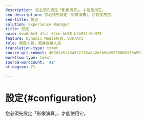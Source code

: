 ```yaml
---
description: 您必須先設定「影像演算」，才能使用它。
seo-description: 您必須先設定「影像演算」，才能使用它。
seo-title: 設定
solution: Experience Manager
title: 設定
uuid: dea6a6c5-4fcf-44ce-bb08-b4b93ff6e376
feature: Dynamic Media經典，SDK/API
role: 開發人員，商業從業人員
translation-type: tm+mt
source-git-commit: 469d1a5c43a972116a8a2efb0de5708800130a99
workflow-type: tm+mt
source-wordcount: '41'
ht-degree: 7%

---
```



# 設定{#configuration}

您必須先設定「影像演算」，才能使用它。


